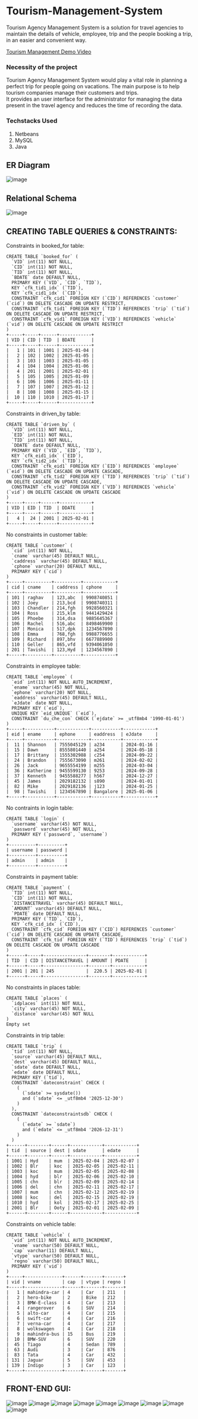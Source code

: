 # Tourism-Management-System
Tourism Agency Management System is a solution for travel agencies to maintain the details of vehicle, employee, trip and the people booking a trip, in an easier and convenient way.  

[Tourism Management Demo Video](./Tourism%20Management.mp4)
### Necessity of the project 
Tourism Agency Management System would play a vital role in planning a perfect trip for people going on vacations.
The main purpose is to help tourism companies manage their customers and trips.  
It provides an user interface for the administrator for managing the data present in the travel agency and reduces the time of recording the data.
### Techstacks Used
1. Netbeans  
2. MySQL  
3. Java  
## ER Diagram
![image](https://user-images.githubusercontent.com/75008683/177980506-da644d8a-ada3-4ae6-a35f-ea2a340b828d.png)
## Relational Schema
![image](https://user-images.githubusercontent.com/75008683/177980603-60c6845a-802c-4f3c-b487-bc85354f6a55.png)

## CREATING TABLE QUERIES & CONSTRAINTS:
Constraints in booked_for table:  
```
CREATE TABLE `booked_for` (
  `VID` int(11) NOT NULL,
  `CID` int(11) NOT NULL,
  `TID` int(11) NOT NULL,
  `BDATE` date DEFAULT NULL,
  PRIMARY KEY (`VID`, `CID`, `TID`),
  KEY `cfk_tid1_idx` (`TID`),
  KEY `cfk_cid1_idx` (`CID`),
  CONSTRAINT `cfk_cid1` FOREIGN KEY (`CID`) REFERENCES `customer` (`cid`) ON DELETE CASCADE ON UPDATE RESTRICT,
  CONSTRAINT `cfk_tid1` FOREIGN KEY (`TID`) REFERENCES `trip` (`tid`) ON DELETE CASCADE ON UPDATE RESTRICT,
  CONSTRAINT `cfk_vid1` FOREIGN KEY (`VID`) REFERENCES `vehicle` (`vid`) ON DELETE CASCADE ON UPDATE RESTRICT
)
+-----+-----+------+------------+
| VID | CID | TID  | BDATE      |
+-----+-----+------+------------+
|   1 | 101 | 1001 | 2025-01-04 |
|   2 | 102 | 1002 | 2025-01-05 |
|   3 | 103 | 1003 | 2025-01-05 |
|   4 | 104 | 1004 | 2025-01-06 |
|   4 | 201 | 2001 | 2025-02-01 |
|   5 | 105 | 1005 | 2025-01-09 |
|   6 | 106 | 1006 | 2025-01-11 |
|   7 | 107 | 1007 | 2025-01-12 |
|   8 | 108 | 1008 | 2025-01-15 |
|  10 | 110 | 1010 | 2025-01-17 |
+-----+-----+------+------------+
```

Constraints in driven_by table:  
```
CREATE TABLE `driven_by` (
  `VID` int(11) NOT NULL,
  `EID` int(11) NOT NULL,
  `TID` int(11) NOT NULL,
  `DDATE` date DEFAULT NULL,
  PRIMARY KEY (`VID`, `EID`, `TID`),
  KEY `cfk_eid1_idx` (`EID`),
  KEY `cfk_tid2_idx` (`TID`),
  CONSTRAINT `cfk_eid1` FOREIGN KEY (`EID`) REFERENCES `employee` (`eid`) ON DELETE CASCADE ON UPDATE CASCADE,
  CONSTRAINT `cfk_tid2` FOREIGN KEY (`TID`) REFERENCES `trip` (`tid`) ON DELETE CASCADE ON UPDATE CASCADE,
  CONSTRAINT `cfk_vid2` FOREIGN KEY (`VID`) REFERENCES `vehicle` (`vid`) ON DELETE CASCADE ON UPDATE CASCADE
)
+-----+-----+------+------------+
| VID | EID | TID  | DDATE      |
+-----+-----+------+------------+
|   4 |  24 | 2001 | 2025-02-01 |
+-----+-----+------+------------+
```

No constraints in customer table:  
```
CREATE TABLE `customer` (
  `cid` int(11) NOT NULL,
  `cname` varchar(45) DEFAULT NULL,
  `caddress` varchar(45) DEFAULT NULL,
  `cphone` varchar(20) DEFAULT NULL,
  PRIMARY KEY (`cid`)
)
+-----+----------+----------+------------+
| cid | cname    | caddress | cphone     |
+-----+----------+----------+------------+
| 101 | raghav   | 123,abc  | 9908740851 |
| 102 | Joey     | 213,bcd  | 9908740311 |
| 103 | Chandler | 214,fgh  | 9928560321 |
| 104 | Ross     | 215,klm  | 9441429424 |
| 105 | Phoebe   | 314,dsa  | 9885645367 |
| 106 | Rachel   | 516,abc  | 8498469900 |
| 107 | Monica   | 517,dpk  | 1234567890 |
| 108 | Emma     | 768,fgh  | 9988776655 |
| 109 | Richard  | 897,bhv  | 6677889900 |
| 110 | Geller   | 865,vfd  | 9394061050 |
| 201 | Tavishi  | 123,Hyd  | 1234567890 |
+-----+----------+----------+------------+
```

Constraints in employee table:  
```
CREATE TABLE `employee` (
  `eid` int(11) NOT NULL AUTO_INCREMENT,
  `ename` varchar(45) NOT NULL,
  `ephone` varchar(20) NOT NULL,
  `eaddress` varchar(45) DEFAULT NULL,
  `eJdate` date NOT NULL,
  PRIMARY KEY (`eid`),
  UNIQUE KEY `eid_UNIQUE` (`eid`),
  CONSTRAINT `du_che_con` CHECK (`ejdate` >= _utf8mb4 '1990-01-01')
)
+-----+-----------+------------+-----------+------------+
| eid | ename     | ephone     | eaddress  | eJdate     |
+-----+-----------+------------+-----------+------------+
|  11 | Shannon   | 7555045129 | a234      | 2024-01-16 |
|  15 | Dawn      | 8555801440 | a254      | 2024-05-18 |
|  17 | Brittany  | 1555302988 | c254      | 2024-09-22 |
|  24 | Brandon   | 7555673090 | m261      | 2024-02-02 |
|  26 | Jack      | 9655554199 | m255      | 2024-03-04 |
|  36 | Katherine | 9455599130 | 9253      | 2024-09-28 |
|  37 | Kenneth   | 9455588277 | h567      | 2024-12-27 |
|  45 | James     | 2029182132 | s890      | 2024-01-01 |
|  82 | Mike      | 2029182136 | j123      | 2024-01-25 |
|  98 | Tavishi   | 1234567890 | Bangalore | 2025-01-06 |
+-----+-----------+------------+-----------+------------+
```

No contraints in login table:  
```
CREATE TABLE `login` (
  `username` varchar(45) NOT NULL,
  `password` varchar(45) NOT NULL,
  PRIMARY KEY (`password`, `username`)
)
+----------+----------+
| username | password |
+----------+----------+
| admin    | admin    |
+----------+----------+
```

Constraints in payment table:  
```
CREATE TABLE `payment` (
  `TID` int(11) NOT NULL,
  `CID` int(11) NOT NULL,
  `DISTANCETRAVEL` varchar(45) DEFAULT NULL,
  `AMOUNT` varchar(45) DEFAULT NULL,
  `PDATE` date DEFAULT NULL,
  PRIMARY KEY (`TID`, `CID`),
  KEY `cfk_cid_idx` (`CID`),
  CONSTRAINT `cfk_cid` FOREIGN KEY (`CID`) REFERENCES `customer` (`cid`) ON DELETE CASCADE ON UPDATE CASCADE,
  CONSTRAINT `cfk_tid` FOREIGN KEY (`TID`) REFERENCES `trip` (`tid`) ON DELETE CASCADE ON UPDATE CASCADE
)
+------+-----+----------------+--------+------------+
| TID  | CID | DISTANCETRAVEL | AMOUNT | PDATE      |
+------+-----+----------------+--------+------------+
| 2001 | 201 | 245            |  220.5 | 2025-02-01 |
+------+-----+----------------+--------+------------+
```

No constraints in places table:  
```
CREATE TABLE `places` (
  `idplaces` int(11) NOT NULL,
  `city` varchar(45) NOT NULL,
  `distance` varchar(45) NOT NULL
)
Empty set
```

Constraints in trip table:  
```
CREATE TABLE `trip` (
  `tid` int(11) NOT NULL,
  `source` varchar(45) DEFAULT NULL,
  `dest` varchar(45) DEFAULT NULL,
  `sdate` date DEFAULT NULL,
  `edate` date DEFAULT NULL,
  PRIMARY KEY (`tid`),
  CONSTRAINT `dateconstraint` CHECK (
    (
      (`sdate` >= sysdate())
      and (`sdate` <= _utf8mb4 '2025-12-30')
    )
  ),
  CONSTRAINT `dateconstraintsdb` CHECK (
    (
      (`edate` >= `sdate`)
      and (`edate` <= _utf8mb4 '2026-12-31')
    )
  )
+------+--------+------+------------+------------+
| tid  | source | dest | sdate      | edate      |
+------+--------+------+------------+------------+
| 1001 | Hyd    | mum  | 2025-02-04 | 2025-02-07 |
| 1002 | Blr    | koc  | 2025-02-05 | 2025-02-11 |
| 1003 | koc    | mum  | 2025-02-05 | 2025-02-08 |
| 1004 | hyd    | blr  | 2025-02-06 | 2025-02-10 |
| 1005 | chn    | blr  | 2025-02-09 | 2025-02-14 |
| 1006 | del    | chn  | 2025-02-11 | 2025-02-17 |
| 1007 | mum    | chn  | 2025-02-12 | 2025-02-19 |
| 1008 | koc    | del  | 2025-02-15 | 2025-02-19 |
| 1010 | hyd    | kol  | 2025-02-17 | 2025-02-25 |
| 2001 | Blr    | Ooty | 2025-02-01 | 2025-02-09 |
+------+--------+------+------------+------------+
```

Constraints on vehicle table:  
```
CREATE TABLE `vehicle` (
  `vid` int(11) NOT NULL AUTO_INCREMENT,
  `vname` varchar(50) DEFAULT NULL,
  `cap` varchar(11) DEFAULT NULL,
  `vtype` varchar(50) DEFAULT NULL,
  `regno` varchar(50) DEFAULT NULL,
  PRIMARY KEY (`vid`)
)
+-----+--------------+------+-------+-------+
| vid | vname        | cap  | vtype | regno |
+-----+--------------+------+-------+-------+
|   1 | mahindra-car | 4    | Car   | 211   |
|   2 | hero-bike    | 2    | Bike  | 212   |
|   3 | BMW-E-class  | 4    | Car   | 213   |
|   4 | rangerover   | 6    | SUV   | 214   |
|   5 | alto-car     | 4    | Car   | 215   |
|   6 | swift-car    | 4    | Car   | 216   |
|   7 | verna-car    | 4    | Car   | 217   |
|   8 | wolkswagen   | 4    | Car   | 218   |
|   9 | mahindra-bus | 15   | Bus   | 219   |
|  10 | BMW-SUV      | 6    | SUV   | 220   |
|  45 | Tiago        | 4    | Sedan | 789   |
|  63 | Audi         | 3    | Car   | 876   |
|  83 | Tata         | 4    | Car   | 432   |
| 131 | Jaguar       | 5    | SUV   | 453   |
| 139 | Indigo       | 3    | Car   | 123   |
+-----+--------------+------+-------+-------+
```


## FRONT-END GUI:
![image](https://github.com/user-attachments/assets/837fa2c8-ab9b-4c02-99eb-6fb7ef87d09b)
![image](https://github.com/user-attachments/assets/4c11775b-f280-4ed0-8b29-c72aac1ede96)
![image](https://github.com/user-attachments/assets/e99e8c76-df04-4cd3-abdd-c6101adad317)
![image](https://github.com/user-attachments/assets/2eae1054-43f5-457e-9cd5-3ce0f5df5cda)
![image](https://github.com/user-attachments/assets/47907c21-edd1-4b29-9daf-4db796daaadb)
![image](https://github.com/user-attachments/assets/b56aa0d3-3e1a-4c0c-98e2-44c43c01e92d)
![image](https://github.com/user-attachments/assets/75cd5287-d69a-440d-9462-70888b0321ec)
![image](https://github.com/user-attachments/assets/969874e4-bf2f-41a2-9a8f-773c78c6f054)
![image](https://github.com/user-attachments/assets/93da9e5e-d838-4cbd-a69a-674c27f1c069)










